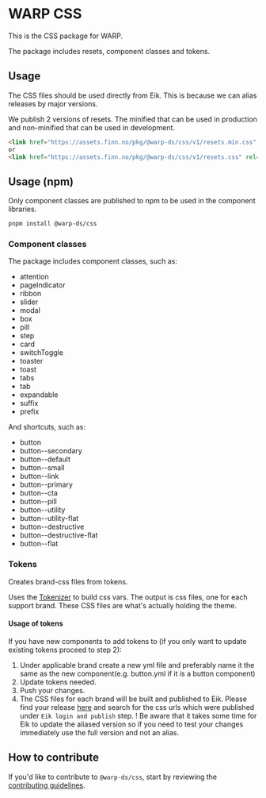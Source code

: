 # WARP CSS

This is the CSS package for WARP.

The package includes resets, component classes and tokens.

## Usage

The CSS files should be used directly from Eik. This is because we can alias releases by major versions.


We publish 2 versions of resets. The minified that can be used in production and non-minified that can be used in development.

```html
<link href="https://assets.finn.no/pkg/@warp-ds/css/v1/resets.min.css" rel="stylesheet" />
or
<link href="https://assets.finn.no/pkg/@warp-ds/css/v1/resets.css" rel="stylesheet" />
```

## Usage (npm)

Only component classes are published to npm to be used in the component libraries.

```sh
pnpm install @warp-ds/css
```

### Component classes

The package includes component classes, such as:
- attention
- pageIndicator
- ribbon
- slider
- modal
- box
- pill
- step
- card
- switchToggle
- toaster
- toast
- tabs
- tab
- expandable
- suffix
- prefix

And shortcuts, such as:
- button
- button--secondary
- button--default
- button--small
- button--link
- button--primary
- button--cta
- button--pill
- button--utility
- button--utility-flat
- button--destructive
- button--destructive-flat
- button--flat


### Tokens

Creates brand-css files from tokens. 

Uses the [Tokenizer](https://github.com/warp-ds/tokenizer) to build css vars. The output 
is css files, one for each support brand. These CSS files are what's actually holding the theme.


#### Usage of tokens

If you have new components to add tokens to (if you only want to update existing tokens proceed to step 2):

1. Under applicable brand create a new yml file and preferably name it the same as the new component(e.g. button.yml if it is a button component)
2. Update tokens needed.
3. Push your changes.
4. The CSS files for each brand will be built and published to Eik. Please find your release [here](https://github.com/warp-ds/css/actions/workflows/release.yml) and search for the css urls which were published under `Eik login and publish` step.
! Be aware that it takes some time for Eik to update the aliased version so if you need to test your changes immediately use the full version and not an alias.


## How to contribute

If you'd like to contribute to `@warp-ds/css`, start by reviewing the [contributing guidelines](https://github.com/warp-ds/css/blob/main/CONTRIBUTING.md).
